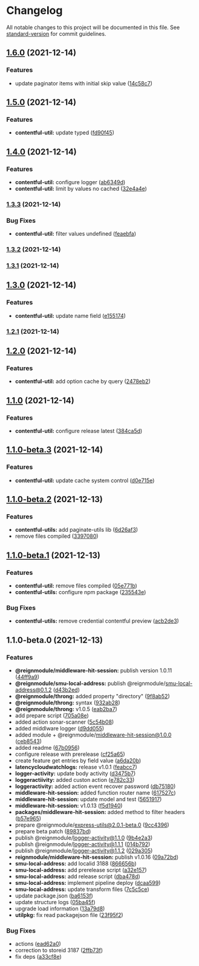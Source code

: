 # Changelog

All notable changes to this project will be documented in this file. See [standard-version](https://github.com/conventional-changelog/standard-version) for commit guidelines.

## [1.6.0](https://github.com/reigncl/reign-utils/compare/@reignmodule/contentful-utils@v1.5.0...@reignmodule/contentful-utils@v1.6.0) (2021-12-14)


### Features

* update paginator items with initial skip value ([14c58c7](https://github.com/reigncl/reign-utils/commit/14c58c700c09a948c1e06ececbf99c8931989b03))

## [1.5.0](https://github.com/reigncl/reign-utils/compare/@reignmodule/contentful-utils@v1.4.0...@reignmodule/contentful-utils@v1.5.0) (2021-12-14)


### Features

* **contentful-util:** update typed ([fd90f45](https://github.com/reigncl/reign-utils/commit/fd90f45a3089afd43fb224cf9b47966119356860))

## [1.4.0](https://github.com/reigncl/reign-utils/compare/@reignmodule/contentful-utils@v1.3.3...@reignmodule/contentful-utils@v1.4.0) (2021-12-14)


### Features

* **contentful-util:** configure logger ([ab6349d](https://github.com/reigncl/reign-utils/commit/ab6349df327f1585e5a1f47dfb44de18597b95c1))
* **contentful-util:** limit by values no cached ([32e4a4e](https://github.com/reigncl/reign-utils/commit/32e4a4ead85e9386abe51a6dae4b37d11e07a34c))

### [1.3.3](https://github.com/reigncl/reign-utils/compare/@reignmodule/contentful-utils@v1.3.2...@reignmodule/contentful-utils@v1.3.3) (2021-12-14)


### Bug Fixes

* **contentful-util:** filter values undefined ([feaebfa](https://github.com/reigncl/reign-utils/commit/feaebfa2681cd43b521f1e86ace19f056580cfac))

### [1.3.2](https://github.com/reigncl/reign-utils/compare/@reignmodule/contentful-utils@v1.3.1...@reignmodule/contentful-utils@v1.3.2) (2021-12-14)

### [1.3.1](https://github.com/reigncl/reign-utils/compare/@reignmodule/contentful-utils@v1.3.0...@reignmodule/contentful-utils@v1.3.1) (2021-12-14)

## [1.3.0](https://github.com/reigncl/reign-utils/compare/@reignmodule/contentful-utils@v1.2.1...@reignmodule/contentful-utils@v1.3.0) (2021-12-14)


### Features

* **contentful-util:** update name field ([e155174](https://github.com/reigncl/reign-utils/commit/e1551740399019e3cf5491e9068a51993ba6eeb9))

### [1.2.1](https://github.com/reigncl/reign-utils/compare/@reignmodule/contentful-utils@v1.2.0...@reignmodule/contentful-utils@v1.2.1) (2021-12-14)

## [1.2.0](https://github.com/reigncl/reign-utils/compare/@reignmodule/contentful-utils@v1.1.0...@reignmodule/contentful-utils@v1.2.0) (2021-12-14)


### Features

* **contentful-util:** add option cache by query ([2478eb2](https://github.com/reigncl/reign-utils/commit/2478eb2380305ac393a8fa2da8ae1a21cb338ea9))

## [1.1.0](https://github.com/reigncl/reign-utils/compare/@reignmodule/contentful-utils@v1.1.0-beta.3...@reignmodule/contentful-utils@v1.1.0) (2021-12-14)


### Features

* **contentful-util:** configure release latest ([384ca5d](https://github.com/reigncl/reign-utils/commit/384ca5da40f444166ce56612a6a4a092856e2904))

## [1.1.0-beta.3](https://github.com/reigncl/reign-utils/compare/@reignmodule/contentful-utils@v1.1.0-beta.2...@reignmodule/contentful-utils@v1.1.0-beta.3) (2021-12-14)


### Features

* **contentful-util:** update cache system control ([d0e715e](https://github.com/reigncl/reign-utils/commit/d0e715ec75f9ed17aa0ad891c7f91ae8142b6a50))

## [1.1.0-beta.2](https://github.com/reigncl/reign-utils/compare/@reignmodule/contentful-utils@v1.1.0-beta.1...@reignmodule/contentful-utils@v1.1.0-beta.2) (2021-12-13)


### Features

* **contentful-utils:** add paginate-utils lib ([6d26af3](https://github.com/reigncl/reign-utils/commit/6d26af3d5ac058076900d66f0787e370607b2060))
* remove files compiled ([3397080](https://github.com/reigncl/reign-utils/commit/3397080ed9632025e4c5466f56d9a0184c87c6b7))

## [1.1.0-beta.1](https://github.com/reigncl/reign-utils/compare/@reignmodule/contentful-utils@v1.1.0-beta.0-1...@reignmodule/contentful-utils@v1.1.0-beta.1) (2021-12-13)


### Features

* **contentful-util:** remove files compiled ([05e771b](https://github.com/reigncl/reign-utils/commit/05e771bffae5d707ed37d7616837c30dab345cb5))
* **contentful-utils:** configure npm package ([235543e](https://github.com/reigncl/reign-utils/commit/235543ea98274f45b28cc18cc04a93704572b86d))


### Bug Fixes

* **contentful-utils:** remove credential contentful preview ([acb2de3](https://github.com/reigncl/reign-utils/commit/acb2de34a19f2bc5a6e7f899a99e787716983b57))

## 1.1.0-beta.0 (2021-12-13)


### Features

* **@reignmodule/middleware-hit-session:** publish version 1.0.11 ([44ff9a9](https://github.com/reigncl/reign-utils/commit/44ff9a96ae3e87838850fcd9a8be13a99dc0723d))
* **@reignmodule/smu-local-address:** publish @reignmodule/smu-local-address@0.1.2 ([d43b2ed](https://github.com/reigncl/reign-utils/commit/d43b2ed024b888b32746ed6b968d719fbb6c99c8))
* **@reignmodule/throng:** added property "directory" ([9f8ab52](https://github.com/reigncl/reign-utils/commit/9f8ab529d09e4862f7a6bf777d4db4ff8e6b57ca))
* **@reignmodule/throng:** syntax ([932ab28](https://github.com/reigncl/reign-utils/commit/932ab2822cf7ed777092d179463d070bbb9e2151))
* **@reignmodule/throng:** v1.0.5 ([eab2ba7](https://github.com/reigncl/reign-utils/commit/eab2ba7c62520ee4662714d3cbe37d2d54cbf9a5))
* add prepare script ([705a08e](https://github.com/reigncl/reign-utils/commit/705a08e83565b38a8d5c6f57afac743e7a5ba09d))
* added action sonar-scanner ([5c54b08](https://github.com/reigncl/reign-utils/commit/5c54b084d21554201dcc87af42d7666659013e28))
* added middlware logger ([d9dd055](https://github.com/reigncl/reign-utils/commit/d9dd055925feb39644cfd29612fc0be864e0242e))
* added module + @reignmodule/middleware-hit-session@1.0.0 ([ceb8543](https://github.com/reigncl/reign-utils/commit/ceb85435b6789481b1d4f703c58c3a401198b834))
* added readme ([67b0956](https://github.com/reigncl/reign-utils/commit/67b09566f9c191e29e866afa54f4a4e622f25c50))
* configure release with prerelease ([cf25a65](https://github.com/reigncl/reign-utils/commit/cf25a65448b6d02a08c8e9d8001e01b00ebbc6aa))
* create feature get entries by field value ([a6da20b](https://github.com/reigncl/reign-utils/commit/a6da20b600ef6bfca0553c46a000b02b10ea5c05))
* **latencycloudwatchlogs:** release v1.0.1 ([feabcc7](https://github.com/reigncl/reign-utils/commit/feabcc792117a0516ef754eea9f988d7e3ea0dfa))
* **logger-activity:** update body activity ([d3475b7](https://github.com/reigncl/reign-utils/commit/d3475b72395ab1028cbf4b61088cfec0fe6525bd))
* **loggeractiivity:** added custon action ([e782c33](https://github.com/reigncl/reign-utils/commit/e782c33140f89e42abaf5fea44ead39eaf0b67c3))
* **loggeractivity:** added action event recover password ([db75180](https://github.com/reigncl/reign-utils/commit/db7518090bf7b8e9574ad7d5316e7d9eac3f1c6c))
* **middleware-hit-session:** added function router name ([617527c](https://github.com/reigncl/reign-utils/commit/617527c1806bea4288b3d2e4e526bad2b2d96c7e))
* **middleware-hit-session:** update model and test ([5651917](https://github.com/reigncl/reign-utils/commit/5651917822faaf3873347ff0ac7d2729d4631464))
* **middleware-hit-session:** v1.0.13 ([f5d1940](https://github.com/reigncl/reign-utils/commit/f5d1940c45753e3eaf2ff46854b583addbb2179d))
* **packages/middleware-hit-session:** added method to filter headers ([b57e965](https://github.com/reigncl/reign-utils/commit/b57e9652cc07b181d9be5209412249a953db9b22))
* prepare @reignmodule/express-utils@2.0.1-beta.0 ([9cc4396](https://github.com/reigncl/reign-utils/commit/9cc4396b17729497481c6fa319f6b0e6fac0c08f))
* prepare beta patch ([89837bd](https://github.com/reigncl/reign-utils/commit/89837bdb30165403977751e4f701b44b76f2c620))
* publish @reignmodule/logger-activity@1.1.0 ([9b4e2a3](https://github.com/reigncl/reign-utils/commit/9b4e2a3eccf6c101ce3decab354db3b99bb614ae))
* publish @reignmodule/logger-activity@1.1.1 ([014b792](https://github.com/reigncl/reign-utils/commit/014b7929c10157c7ca18173decc28b8931c7208a))
* publish @reignmodule/logger-activity@1.1.2 ([029a305](https://github.com/reigncl/reign-utils/commit/029a30516032936a3f0ae977494721b04d038c0b))
* **reignmodule/middleware-hit-session:** publish v1.0.16 ([09a72bd](https://github.com/reigncl/reign-utils/commit/09a72bd60a5f894cf1c319289c74d46cce05bc0d))
* **smu-local-address:** add localid 3188 ([866656b](https://github.com/reigncl/reign-utils/commit/866656b25020caa7b31028b71d8a03aa48dc570f))
* **smu-local-address:** add prerelease script ([a32e157](https://github.com/reigncl/reign-utils/commit/a32e15718089d2b3f5dd7c5ac541c35683200dbd))
* **smu-local-address:** add release script ([dba478d](https://github.com/reigncl/reign-utils/commit/dba478d0ac14efd3e223c9edfdb1505ffe0284db))
* **smu-local-address:** implement pipeline deploy ([dcaa599](https://github.com/reigncl/reign-utils/commit/dcaa599255616bee8e86a1dd6537c0365a1b0176))
* **smu-local-address:** update transform files ([7c5c5ce](https://github.com/reigncl/reign-utils/commit/7c5c5ce1a2f1fbdc7382632b10f946d742ad18be))
* update package.json ([ba6153f](https://github.com/reigncl/reign-utils/commit/ba6153f6efcc8eb8e5c43ffd1917cf4258ed42d5))
* update structure logs ([05ba45f](https://github.com/reigncl/reign-utils/commit/05ba45f019f5cc372cf94557a0e9e5fdc4a85608))
* upgrade load information ([13a79d8](https://github.com/reigncl/reign-utils/commit/13a79d80cd42c482ef17356d361436ec38d7a224))
* **utilpkg:** fix read packagejson file ([23f95f2](https://github.com/reigncl/reign-utils/commit/23f95f2f0ea77ab8e1ca43d2f75272ba2952e6f2))


### Bug Fixes

* actions ([ead62a0](https://github.com/reigncl/reign-utils/commit/ead62a0d797e6a6b320c2896eb1b41737bc5999e))
* correction to storeid 3187 ([2ffb73f](https://github.com/reigncl/reign-utils/commit/2ffb73f329583e4a0d9bdf931cb00f6180656400))
* fix deps ([a33cf8e](https://github.com/reigncl/reign-utils/commit/a33cf8ed96a2408ef396192d209dda12fdb4007f))
